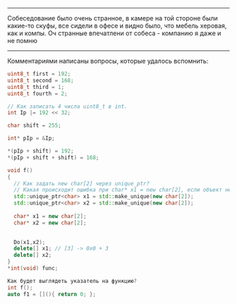 
---
Собеседование было очень странное, в камере на той стороне были какие-то скуфы, все сидели в офесе и видно было, что мебель херовая, как и компы. Оч странные впечатлени от собеса - компанию я даже и не помню

---

Комментариями написаны вопросы, которые удалось вспомнить:

```cpp
uint8_t first = 192;
uint8_t second = 168;
uint8_t third = 1;
uint8_t fourth = 2;

// Как записать 4 числа uint8_t в int.
int Ip |= 192 << 32;

char shift = 255;

int* pIp = &Ip;

*(pIp + shift) = 192;
*(pIp + shift + shift) = 168;

void f()
{ 
  // Как задать new char[2] через unique_ptr?
  // Какая происходит ошибка при char* x1 = new char[2], если объект не создался
  std::unique_ptr<char> x1 = std::make_unique(new char[2]);
  std::unique_ptr<char> x2 = std::make_unique(new char[2]);
  
  char* x1 = new char[2];
  char* x2 = new char[2];

    
  Do(x1,x2);
  delete[] x1; // [3] -> 0x0 + 3
  delete[] x2;
}
*int(void) func;

Как будет выглядеть указатель на функцию?
int f();
auto f1 = [](){ return 0; };
```